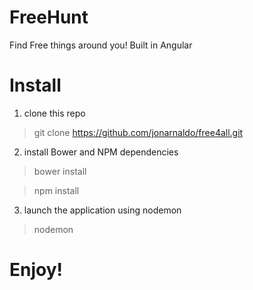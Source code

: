 # FreeHunt

Find Free things around you! Built in Angular

# Install
1. clone this repo
> git clone https://github.com/jonarnaldo/free4all.git

2. install Bower and NPM dependencies
  > bower install

  > npm install

3. launch the application using nodemon
> nodemon

# Enjoy!